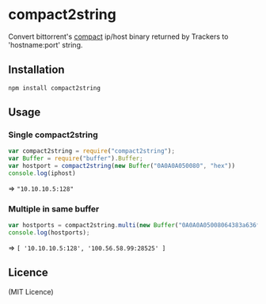 # compact2string

Convert bittorrent's [compact](http://wiki.theory.org/BitTorrent_Tracker_Protocol#Peer_Dictionary_Format) ip/host binary returned by Trackers to 'hostname:port' string.

## Installation

```npm install compact2string```

## Usage

### Single compact2string	

```javascript
var compact2string = require("compact2string");
var Buffer = require("buffer").Buffer;
var hostport = compact2string(new Buffer("0A0A0A050080", "hex"))
console.log(iphost)
```

=> ```"10.10.10.5:128" ```

### Multiple in same buffer
	
```javascript
var hostports = compact2string.multi(new Buffer("0A0A0A05008064383a636f6d", "hex"));
console.log(hostports);
```

=> ```[ '10.10.10.5:128', '100.56.58.99:28525' ]```

## Licence

(MIT Licence)